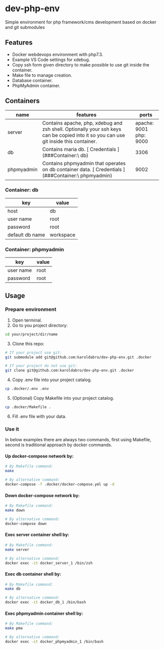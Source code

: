 # dev-php-env
Simple environment for php framework/cms development based on docker and git submodules

## Features
- Docker webdevops environment with php7.3.
- Example VS Code settings for xdebug.
- Copy ssh form given directory to make possible to use git inside the container.
- Make file to manage creation.
- Database container.
- PhpMyAdmin container.
## Containers
| name | features | ports |
| ---- | -------- | ----- |
| server | Contains apache, php, xdebug and zsh shell. Optionally your ssh keys can be copied into it so you can use git inside this container. | apache: 9001 <br/> php: 9000 |
| db | Contains maria db. [ Credentials ](###Container:\ db) | 3306 |
| phpmyadmin| Contains phpmyadmin that operates on db container data. [ Credentials ](###Container:\ phpmyadmin) | 9002

### Container: db
| key | value |
| --- | ----- |
| host | db |
| user name | root |
| password | root |
| default db name | workspace |

### Container: phpmyadmin
| key | value |
| --- | ----- |
| user name | root |
| password | root |

## Usage
### Prepare environment
1. Open terminal.
2. Go to you project directory:  
```bash
cd your/project/dir/name
```
3. Clone this repo: 
```bash
# If your project use git:
git submodule add git@github.com:karoldabro/dev-php-env.git .docker

# If your project do not use git:
git clone git@github.com:karoldabro/dev-php-env.git .docker
```
4. Copy .env file into your project catalog.
```bash
cp .docker/.env .env
```
5. (Optional) Copy Makefile into your project catalog.
```bash
cp .docker/Makefile .
```
6. Fill .env file with your data.
### Use it
In below examples there are always two commands, first using Makefile, second is traditional approach by docker commands. 
#### Up docker-compose network by:
```bash
# By Makefile command:
make

# By alternative command:
docker-compose -f .docker/docker-compose.yml up -d
```
#### Down docker-compose network by:
```bash
# By Makefile command:
make down

# By alternative command:
docker-compose down
```
#### Exec server container shell by:
```bash
# By Makefile command:
make server

# By alternative command:
docker exec -it docker_server_1 /bin/zsh
```

#### Exec db container shell by:
```bash
# By Makefile command:
make db

# By alternative command:
docker exec -it docker_db_1 /bin/bash
```

#### Exec phpmyadmin container shell by:
```bash
# By Makefile command:
make pma

# By alternative command:
docker exec -it docker_phpmyadmin_1 /bin/bash
```